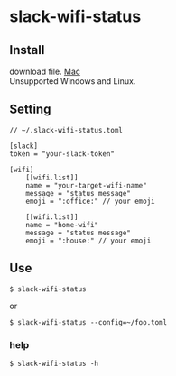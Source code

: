 # slack-wifi-status

## Install

download file.
[Mac](https://github.com/polidog/slack-wifi-status/releases/download/v0.0.3/slack-wifi-status_darwin_amd64.zip)  
Unsupported Windows and Linux.

## Setting

```
// ~/.slack-wifi-status.toml

[slack]
token = "your-slack-token"

[wifi]
    [[wifi.list]]
    name = "your-target-wifi-name"
    message = "status message"
    emoji = ":office:" // your emoji 

    [[wifi.list]]
    name = "home-wifi"
    message = "status message"
    emoji = ":house:" // your emoji 
```

## Use

```
$ slack-wifi-status
```

or 

```
$ slack-wifi-status --config=~/foo.toml
```


### help

```
$ slack-wifi-status -h
```